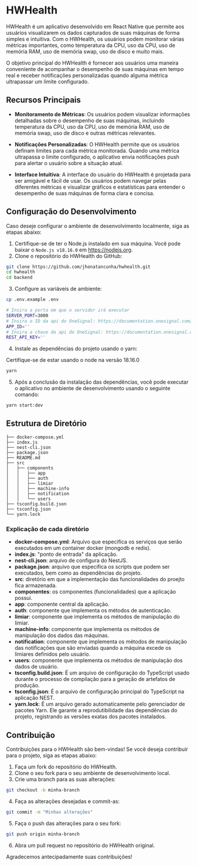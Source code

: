# HWHealth

HWHealth é um aplicativo desenvolvido em React Native que permite aos usuários visualizarem os dados capturados de suas máquinas de forma simples e intuitiva. Com o HWHealth, os usuários podem monitorar várias métricas importantes, como temperatura da CPU, uso da CPU, uso de memória RAM, uso de memória swap, uso de disco e muito mais.

O objetivo principal do HWHealth é fornecer aos usuários uma maneira conveniente de acompanhar o desempenho de suas máquinas em tempo real e receber notificações personalizadas quando alguma métrica ultrapassar um limite configurado.

## Recursos Principais

- **Monitoramento de Métricas**: Os usuários podem visualizar informações detalhadas sobre o desempenho de suas máquinas, incluindo temperatura da CPU, uso da CPU, uso de memória RAM, uso de memória swap, uso de disco e outras métricas relevantes.

- **Notificações Personalizadas**: O HWHealth permite que os usuários definam limites para cada métrica monitorada. Quando uma métrica ultrapassa o limite configurado, o aplicativo envia notificações push para alertar o usuário sobre a situação atual.

- **Interface Intuitiva**: A interface do usuário do HWHealth é projetada para ser amigável e fácil de usar. Os usuários podem navegar pelas diferentes métricas e visualizar gráficos e estatísticas para entender o desempenho de suas máquinas de forma clara e concisa.


## Configuração do Desenvolvimento

Caso deseje configurar o ambiente de desenvolvimento localmente, siga as etapas abaixo:

1. Certifique-se de ter o Node.js instalado em sua máquina. Você pode baixar o `Node.js v18.16.0` em https://nodejs.org.
2. Clone o repositório do HWHealth do GitHub:

```bash
git clone https://github.com/jhonatancunha/hwhealth.git
cd hwhealth
cd backend
```

3. Configure as variáveis de ambiente:

```bash
cp .env.example .env
```

```bash
# Insira a porta em que o servidor irá executar
SERVER_PORT=3000
# Insira o ID da api do OneSignal: https://documentation.onesignal.com/docs/keys-and-ids
APP_ID=''
# Insira a chave da api do OneSignal: https://documentation.onesignal.com/docs/keys-and-ids
REST_API_KEY=''
```

4. Instale as dependências do projeto usando o yarn:

Certifique-se de estar usando o node na versão 18.16.0

```bash
yarn
```

5. Após a conclusão da instalação das dependências, você pode executar o aplicativo no ambiente de desenvolvimento usando o seguinte comando:

```bash
yarn start:dev
```

## Estrutura de Diretório

```.
├── docker-compose.yml
├── index.js
├── nest-cli.json
├── package.json
├── README.md
├── src
│   ├── components
│   │   ├── app
│   │   ├── auth
│   │   ├── limiar
│   │   ├── machine-info
│   │   ├── notification
│   │   └── users
├── tsconfig.build.json
├── tsconfig.json
└── yarn.lock
```

### Explicação de cada diretório

- **docker-compose.yml**: Arquivo que especifica os serviços que serão executados em um container docker (mongodb e redis).
- **index.js**: "ponto de entrada" da aplicação.
- **nest-cli.json**: arquivo de configura do NestJS.
- **package.json**: arquivo que especifica os scripts que podem ser executados, bem como as dependências do projeto.
- **src**: diretório em que a implementação das funcionalidades do proejto fica armazenada.
- **componentes**: os componentes (funcionalidades) que a aplicação possui.
- **app**: componente central da aplicação.
- **auth**: componente que implementa os métodos de autenticação.
- **limiar**: componente que implementa os métodos de manipulação do limiar.
- **machine-info**: componente que implementa os métodos de manipulação dos dados das máquinas.
- **notification**: componente que implementa os métodos de manipulação das notificações que são enviadas quando a máquina excede os limiares definidos pelo usuário.
- **users**: componente que implementa os métodos de manipulação dos dados de usuário.
- **tsconfig.build.json**: É um arquivo de configuração do TypeScript usado durante o processo de compilação para a geração de artefatos de produção.
- **tsconfig.json**: É o arquivo de configuração principal do TypeScript na aplicação NEST.
- **yarn.lock**: É um arquivo gerado automaticamente pelo gerenciador de pacotes Yarn. Ele garante a reprodutibilidade das dependências do projeto, registrando as versões exatas dos pacotes instalados.

## Contribuição

Contribuições para o HWHealth são bem-vindas! Se você deseja contribuir para o projeto, siga as etapas abaixo:

1. Faça um fork do repositório do HWHealth.
2. Clone o seu fork para o seu ambiente de desenvolvimento local.
3. Crie uma branch para as suas alterações:

```bash
git checkout -b minha-branch
```
4. Faça as alterações desejadas e commit-as:
   
```bash
git commit -m "Minhas alterações"
```

5. Faça o push das alterações para o seu fork:

```bash
git push origin minha-branch
```

6. Abra um pull request no repositório do HWHealth original.

Agradecemos antecipadamente suas contribuições!
